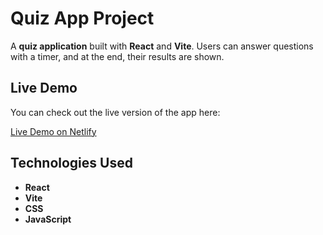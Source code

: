 # Quiz App Project

A **quiz application** built with **React** and **Vite**. Users can answer questions with a timer, and at the end, their results are shown.

## Live Demo

You can check out the live version of the app here:

[Live Demo on Netlify](https://your-netlify-link-here)

## Technologies Used

- **React**
- **Vite**
- **CSS**
- **JavaScript**
